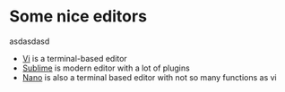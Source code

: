 Some nice editors
=================
asdasdasd
- [Vi](http://de.wikipedia.org/wiki/Vi) is a terminal-based editor
- [Sublime](http://www.sublimetext.com/) is modern editor with a lot of plugins
- [Nano](http://www.nano-editor.org/) is also a terminal based editor with not so many functions as vi
